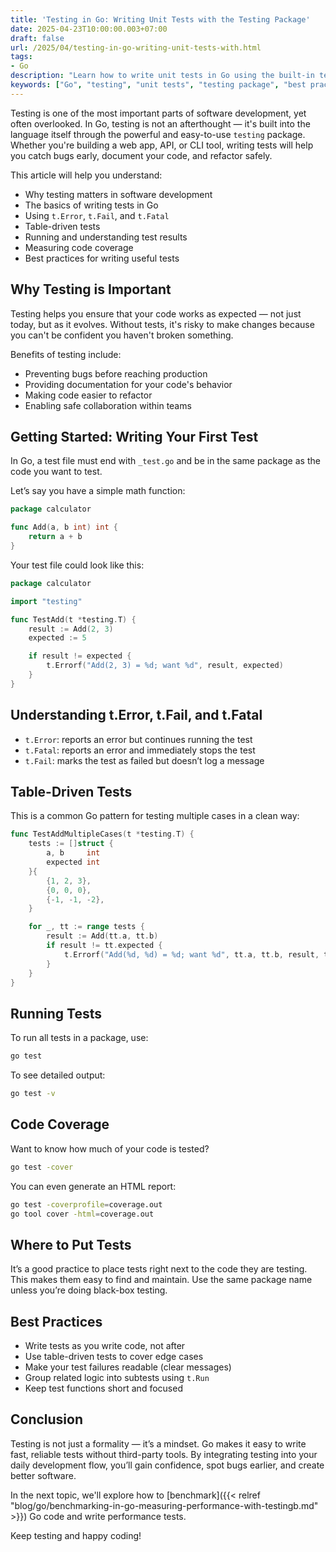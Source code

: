 ```yaml
---
title: 'Testing in Go: Writing Unit Tests with the Testing Package'
date: 2025-04-23T10:00:00.003+07:00
draft: false
url: /2025/04/testing-in-go-writing-unit-tests-with.html
tags: 
- Go
description: "Learn how to write unit tests in Go using the built-in testing package."
keywords: ["Go", "testing", "unit tests", "testing package", "best practices"]
---
```


Testing is one of the most important parts of software development, yet often overlooked. In Go, testing is not an afterthought — it's built into the language itself through the powerful and easy-to-use `testing` package. Whether you're building a web app, API, or CLI tool, writing tests will help you catch bugs early, document your code, and refactor safely.

This article will help you understand:

*   Why testing matters in software development
*   The basics of writing tests in Go
*   Using `t.Error`, `t.Fail`, and `t.Fatal`
*   Table-driven tests
*   Running and understanding test results
*   Measuring code coverage
*   Best practices for writing useful tests

Why Testing is Important
------------------------

Testing helps you ensure that your code works as expected — not just today, but as it evolves. Without tests, it's risky to make changes because you can't be confident you haven't broken something.

Benefits of testing include:

*   Preventing bugs before reaching production
*   Providing documentation for your code's behavior
*   Making code easier to refactor
*   Enabling safe collaboration within teams

Getting Started: Writing Your First Test
----------------------------------------

In Go, a test file must end with `_test.go` and be in the same package as the code you want to test.

Let’s say you have a simple math function:

```go
package calculator

func Add(a, b int) int {
    return a + b
} 
```

Your test file could look like this:

```go
package calculator

import "testing"

func TestAdd(t *testing.T) {
    result := Add(2, 3)
    expected := 5

    if result != expected {
        t.Errorf("Add(2, 3) = %d; want %d", result, expected)
    }
} 
```

Understanding t.Error, t.Fail, and t.Fatal
------------------------------------------

*   `t.Error`: reports an error but continues running the test
*   `t.Fatal`: reports an error and immediately stops the test
*   `t.Fail`: marks the test as failed but doesn’t log a message

Table-Driven Tests
------------------

This is a common Go pattern for testing multiple cases in a clean way:

```go
func TestAddMultipleCases(t *testing.T) {
    tests := []struct {
        a, b     int
        expected int
    }{
        {1, 2, 3},
        {0, 0, 0},
        {-1, -1, -2},
    }

    for _, tt := range tests {
        result := Add(tt.a, tt.b)
        if result != tt.expected {
            t.Errorf("Add(%d, %d) = %d; want %d", tt.a, tt.b, result, tt.expected)
        }
    }
} 
```

Running Tests
-------------

To run all tests in a package, use:

```bash
go test
```

To see detailed output:

```bash
go test -v
```

Code Coverage
-------------

Want to know how much of your code is tested?

```bash
go test -cover
```

You can even generate an HTML report:

```bash
go test -coverprofile=coverage.out
go tool cover -html=coverage.out
```

Where to Put Tests
------------------

It’s a good practice to place tests right next to the code they are testing. This makes them easy to find and maintain. Use the same package name unless you’re doing black-box testing.

Best Practices
--------------

*   Write tests as you write code, not after
*   Use table-driven tests to cover edge cases
*   Make your test failures readable (clear messages)
*   Group related logic into subtests using `t.Run`
*   Keep test functions short and focused

Conclusion
----------

Testing is not just a formality — it’s a mindset. Go makes it easy to write fast, reliable tests without third-party tools. By integrating testing into your daily development flow, you’ll gain confidence, spot bugs earlier, and create better software.

In the next topic, we'll explore how to [benchmark]({{< relref "blog/go/benchmarking-in-go-measuring-performance-with-testingb.md" >}}) Go code and write performance tests.

Keep testing and happy coding!